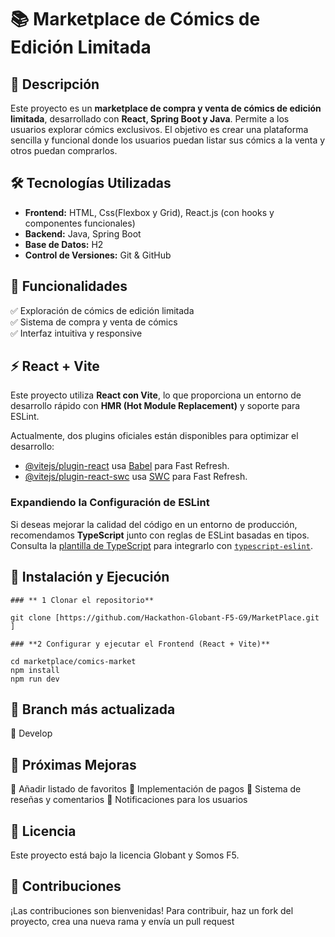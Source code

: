 # 📚 Marketplace de Cómics de Edición Limitada  

## 🚀 Descripción

Este proyecto es un **marketplace de compra y venta de cómics de edición limitada**, desarrollado con **React, Spring Boot y Java**. Permite a los usuarios explorar cómics exclusivos. El objetivo es crear una plataforma sencilla y funcional donde los usuarios puedan listar sus cómics a la venta y otros puedan comprarlos.

## 🛠️ Tecnologías Utilizadas

- **Frontend:** HTML, Css(Flexbox y Grid), React.js (con hooks y componentes funcionales)
- **Backend:** Java, Spring Boot  
- **Base de Datos:** H2  
- **Control de Versiones:** Git & GitHub  

## 🎯 Funcionalidades

✅ Exploración de cómics de edición limitada  
✅ Sistema de compra y venta de cómics  
✅ Interfaz intuitiva y responsive  

## ⚡ React + Vite

Este proyecto utiliza **React con Vite**, lo que proporciona un entorno de desarrollo rápido con **HMR (Hot Module Replacement)** y soporte para ESLint.  

Actualmente, dos plugins oficiales están disponibles para optimizar el desarrollo:  

- [@vitejs/plugin-react](https://github.com/vitejs/vite-plugin-react/blob/main/packages/plugin-react/README.md) usa [Babel](https://babeljs.io/) para Fast Refresh.  
- [@vitejs/plugin-react-swc](https://github.com/vitejs/vite-plugin-react-swc) usa [SWC](https://swc.rs/) para Fast Refresh.  

### **Expandiendo la Configuración de ESLint**

Si deseas mejorar la calidad del código en un entorno de producción, recomendamos **TypeScript** junto con reglas de ESLint basadas en tipos. Consulta la [plantilla de TypeScript](https://github.com/vitejs/vite/tree/main/packages/create-vite/template-react-ts) para integrarlo con [`typescript-eslint`](https://typescript-eslint.io).  

## 🚀 Instalación y Ejecución  

    ### ** 1 Clonar el repositorio**

    git clone [https://github.com/Hackathon-Globant-F5-G9/MarketPlace.git ]

    ### **2 Configurar y ejecutar el Frontend (React + Vite)**

    cd marketplace/comics-market
    npm install
    npm run dev

## 📌 Branch más actualizada

🔹 Develop

## 📌 Próximas Mejoras

🔹 Añadir listado de favoritos
🔹 Implementación de pagos
🔹 Sistema de reseñas y comentarios
🔹 Notificaciones para los usuarios

## 📄 Licencia

Este proyecto está bajo la licencia Globant y Somos F5.

## 🤝 Contribuciones

¡Las contribuciones son bienvenidas! Para contribuir, haz un fork del proyecto, crea una nueva rama y envía un pull request
